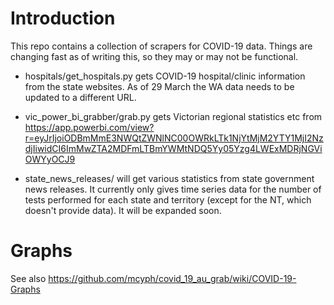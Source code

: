 # Introduction

This repo contains a collection of scrapers for COVID-19 data.
Things are changing fast as of writing this, so they may or 
may not be functional.

* hospitals/get_hospitals.py gets COVID-19 hospital/clinic information 
  from the state websites. As of 29 March the WA data needs to be updated 
  to a different URL.
  
* vic_power_bi_grabber/grab.py gets Victorian regional statistics etc
  from https://app.powerbi.com/view?r=eyJrIjoiODBmMmE3NWQtZWNlNC00OWRkLTk1NjYtMjM2YTY1MjI2NzdjIiwidCI6ImMwZTA2MDFmLTBmYWMtNDQ5Yy05Yzg4LWExMDRjNGViOWYyOCJ9
  
* state_news_releases/ will get various statistics from state government 
  news releases. It currently only gives time series data for the number 
  of tests performed for each state and territory 
  (except for the NT, which doesn't provide data).
  It will be expanded soon. 

# Graphs

See also https://github.com/mcyph/covid_19_au_grab/wiki/COVID-19-Graphs
